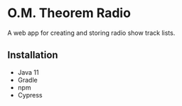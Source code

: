 # O.M. Theorem Radio

A web app for creating and storing radio show track lists.

## Installation

* Java 11
* Gradle 
* npm
* Cypress 
